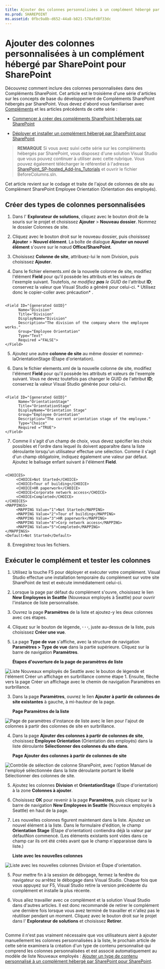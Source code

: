 ```yaml
---
title: Ajouter des colonnes personnalisées à un complément hébergé par SharePoint pour SharePoint
ms.prod: SHAREPOINT
ms.assetid: 0fbc9a8b-d652-44a8-b821-578afd8f33dc
---
```



# Ajouter des colonnes personnalisées à un complément hébergé par SharePoint pour SharePoint
Découvrez comment inclure des colonnes personnalisées dans des Compléments SharePoint.
Cet article est le troisième d'une série d'articles sur les concepts de base du développement de Compléments SharePoint hébergés par SharePoint. Vous devez d'abord vous familiariser avec  [Compléments](sharepoint-add-ins.md) et les articles précédents de cette série :





-  [Commencer à créer des compléments SharePoint hébergés par SharePoint](get-started-creating-sharepoint-hosted-sharepoint-add-ins.md)


-  [Déployer et installer un complément hébergé par SharePoint pour SharePoint](deploy-and-install-a-sharepoint-hosted-sharepoint-add-in.md)



> **REMARQUE**
> Si vous avez suivi cette série sur les compléments hébergés par SharePoint, vous disposez d'une solution Visual Studio que vous pouvez continuer à utiliser avec cette rubrique. Vous pouvez également télécharger le référentiel à l'adresse  [SharePoint_SP-hosted_Add-Ins_Tutorials](https://github.com/OfficeDev/SharePoint_SP-hosted_Add-Ins_Tutorials) et ouvrir le fichier BeforeColumns.sln.




Cet article revient sur le codage et traite de l'ajout de colonnes de site au Complément SharePoint Employee Orientation (Orientation des employés).
## Créer des types de colonnes personnalisées






1. Dans l' **Explorateur de solutions**, cliquez avec le bouton droit de la souris sur le projet et choisissez **Ajouter** > **Nouveau dossier**. Nommez le dossier Colonnes de site.


2. Cliquez avec le bouton droit sur le nouveau dossier, puis choisissez **Ajouter** > **Nouvel élément**. La boîte de dialogue **Ajouter un nouvel élément** s'ouvre sur le nœud **Office/SharePoint**.


3. Choisissez **Colonne de site**, attribuez-lui le nom Division, puis choisissez **Ajouter**.


4. Dans le fichier elements.xml de la nouvelle colonne de site, modifiez l'élément **Field** pour qu'il possède les attributs et les valeurs de l'exemple suivant. Toutefois, *ne modifiez **pas** le GUID*  de l'attribut **ID**; conservez la valeur que Visual Studio a généré pour celui-ci. * Utilisez donc le copier-coller avec précaution*  .

 ```

<Field ID="{generated GUID}"
       Name="Division" 
       Title="Division" 
       DisplayName="Division" 
       Description="The division of the company where the employee works." 
       Group="Employee Orientation" 
       Type="Text" 
       Required ="FALSE">
</Field>
 ```

5. Ajoutez une autre **colonne de site** au même dossier et nommez-laOrientationStage (Étape d'orientation).


6. Dans le fichier elements.xml de la nouvelle colonne de site, modifiez l'élément **Field** pour qu'il possède les attributs et valeurs de l'exemple suivant. Vous ne devez toutefois pas changer le GUID de l'attribut **ID**; conservez la valeur Visual Studio générée pour celui-ci.

 ```

<Field ID="{generated GUID}"
       Name="OrientationStage" 
       Title="OrientationStage"
       DisplayName="Orientation Stage" 
       Group="Employee Orientation" 
       Description="The current orientation stage of the employee." 
       Type="Choice"
       Required ="TRUE">
</Field>
 ```

7. Comme il s'agit d'un champ de choix, vous devez spécifier les choix possibles et l'ordre dans lequel ils doivent apparaître dans la liste déroulante lorsqu'un utilisateur effectue une sélection. Comme il s'agit d'un champ obligatoire, indiquez également une valeur par défaut. Ajoutez le balisage enfant suivant à l'élément **Field**.

 ```

<CHOICES>
      <CHOICE>Not Started</CHOICE>
      <CHOICE>Tour of building</CHOICE>
      <CHOICE>HR paperwork</CHOICE>
      <CHOICE>Corporate network access</CHOICE>
      <CHOICE>Completed</CHOICE>
</CHOICES>
<MAPPINGS>
      <MAPPING Value="1">Not Started</MAPPING>
      <MAPPING Value="2">Tour of building</MAPPING>
      <MAPPING Value="3">HR paperwork</MAPPING>
      <MAPPING Value="4">Corp network access</MAPPING>
      <MAPPING Value="5">Completed</MAPPING>
</MAPPINGS>
<Default>Not Started</Default>
 ```

8. Enregistrez tous les fichiers.



## Exécuter le complément et tester les colonnes






1. Utilisez la touche F5 pour déployer et exécuter votre complément. Visual Studio effectue une installation temporaire du complément sur votre site SharePoint de test et exécute immédiatement celui-ci. 


2. Lorsque la page par défaut du complément s'ouvre, choisissez le lien **New Employees in Seattle** (Nouveaux employés à Seattle) pour ouvrir l'instance de liste personnalisée.


3. Ouvrez la page **Paramètres** de la liste et ajoutez-y les deux colonnes avec ces étapes.

1. Cliquez sur le bouton de légende, **· · ·**, juste au-dessus de la liste, puis choisissez **Créer une vue**.


2. La page **Type de vue** s'affiche, avec la structure de navigation **Paramètres > Type de vue** dans la partie supérieure. Cliquez sur la barre de navigation **Paramètres**.

   **Étapes d'ouverture de la page de paramètres de liste**



![Liste Nouveaux employés de Seattle avec le bouton de légende et l'élément Créer un affichage en surbrillance comme étape 1. Ensuite, flèche vers la page Créer un affichage avec le chemin de navigation Paramètres en surbrillance.](images/6c119cae-adf8-42ff-9890-f3aa1e11719d.png)





3. Dans la page **Paramètres**, ouvrez le lien **Ajouter à partir de colonnes de site existantes** à gauche, à mi-hauteur de la page.

   **Page Paramètres de la liste**



![Page de paramètres d'instance de liste avec le lien pour l'ajout de colonnes à partir des colonnes de site en surbrillance.](images/a8698b77-b9d2-40f6-89f6-ccc3c6e06073.png)





4. Dans la page **Ajouter des colonnes à partir de colonnes de site**, choisissez **Employee Orientation** (Orientation des employés) dans la liste déroulante **Sélectionner des colonnes du site dans**.

   **Page Ajouter des colonnes à partir de colonnes de site**



![Contrôle de sélection de colonne SharePoint, avec l'option Manuel de l'employé sélectionnée dans la liste déroulante portant le libellé Sélectionner des colonnes de site.](images/3b33c622-c52a-45fd-8ea1-d7f307539753.png)





5. Ajoutez les colonnes **Division** et **OrientationStage** (Étape d'orientation) à la zone **Colonnes à ajouter**.


6. Choisissez **OK** pour revenir à la page **Paramètres**, puis cliquez sur la barre de navigation **New Employees in Seattle** (Nouveaux employés à Seattle) en haut de la page.


4. Les nouvelles colonnes figurent maintenant dans la liste. Ajoutez un nouvel élément à la liste. Dans le formulaire d'édition, le champ **Orientation Stage** (Étape d'orientation) contiendra déjà la valeur par défautNon commencé. (Les éléments existants sont vides dans ce champ car ils ont été créés avant que le champ n'apparaisse dans la liste.)

   **Liste avec les nouvelles colonnes**



![Liste avec les nouvelles colonnes Division et Étape d'orientation.](images/d4e17424-c06b-4635-aab8-4912cee5fe35.png)





5. Pour mettre fin à la session de débogage, fermez la fenêtre du navigateur ou arrêtez le débogage dans Visual Studio. Chaque fois que vous appuyez sur F5, Visual Studio retire la version précédente du complément et installe la plus récente.


6. Vous allez travailler avec ce complément et la solution Visual Studio dans d'autres articles. Il est donc recommandé de retirer le complément une dernière fois lorsque vous avez terminé de travailler et n'allez pas le réutiliser pendant un moment. Cliquez avec le bouton droit sur le projet dans l' **Explorateur de solutions** et choisissez **Retirer**.



## 
<a name="Nextsteps"> </a>

Comme il n'est pas vraiment nécessaire que vos utilisateurs aient à ajouter manuellement les colonnes personnalisées à la liste, le prochain article de cette série examinera la création d'un type de contenu personnalisé qui comprend les colonnes personnalisées et est associé automatiquement au modèle de liste Nouveaux employés :  [Ajouter un type de contenu personnalisé à un complément hébergé par SharePoint pour SharePoint](add-a-custom-content-type-to-a-sharepoint-hostedsharepoint-add-in.md). 




